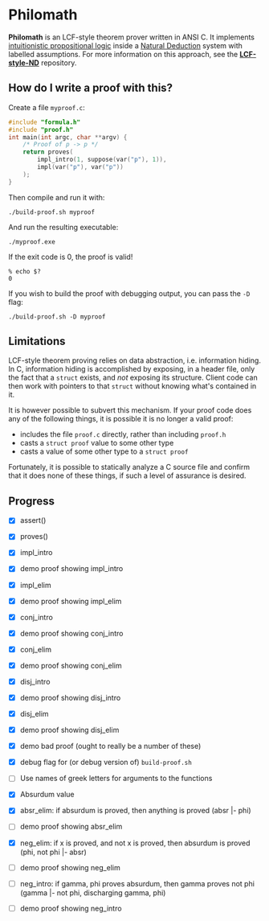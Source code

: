 Philomath
=========

**Philomath** is an LCF-style theorem prover written in ANSI C.  It implements
[intuitionistic propositional logic] inside a [Natural Deduction] system with
labelled assumptions.  For more information on this approach, see the
**[LCF-style-ND](https://github.com/cpressey/LCF-style-ND)** repository.

How do I write a proof with this?
---------------------------------

Create a file `myproof.c`:

```c
#include "formula.h"
#include "proof.h"
int main(int argc, char **argv) {
    /* Proof of p -> p */
    return proves(
        impl_intro(1, suppose(var("p"), 1)),
        impl(var("p"), var("p"))
    );
}
```

Then compile and run it with:

    ./build-proof.sh myproof

And run the resulting executable:

    ./myproof.exe

If the exit code is 0, the proof is valid!

    % echo $?
    0

If you wish to build the proof with debugging output, you can pass the `-D` flag:

    ./build-proof.sh -D myproof

Limitations
-----------

LCF-style theorem proving relies on data abstraction, i.e. information hiding.
In C, information hiding is accomplished by exposing, in a header file, only the
fact that a `struct` exists, and *not* exposing its structure.  Client code can then
work with pointers to that `struct` without knowing what's contained in it.

It is however possible to subvert this mechanism.  If your proof code does any of
the following things, it is possible it is no longer a valid proof:

*   includes the file `proof.c` directly, rather than including `proof.h`
*   casts a `struct proof` value to some other type
*   casts a value of some other type to a `struct proof`

Fortunately, it is possible to statically analyze a C source file and confirm
that it does none of these things, if such a level of assurance is desired.

Progress
--------

- [x] assert()
- [x] proves()

- [x] impl_intro
- [x] demo proof showing impl_intro
- [x] impl_elim
- [x] demo proof showing impl_elim

- [x] conj_intro
- [x] demo proof showing conj_intro
- [x] conj_elim
- [x] demo proof showing conj_elim

- [x] disj_intro
- [x] demo proof showing disj_intro
- [x] disj_elim
- [x] demo proof showing disj_elim

- [x] demo bad proof (ought to really be a number of these)
- [x] debug flag for (or debug version of) `build-proof.sh`

- [ ] Use names of greek letters for arguments to the functions

- [x] Absurdum value
- [x] absr_elim: if absurdum is proved, then anything is proved (absr |- phi)
- [ ] demo proof showing absr_elim
- [x] neg_elim: if x is proved, and not x is proved, then absurdum is proved (phi, not phi |- absr)
- [ ] demo proof showing neg_elim
- [ ] neg_intro: if gamma, phi proves absurdum, then gamma proves not phi (gamma |- not phi, discharging gamma, phi)
- [ ] demo proof showing neg_intro

[intuitionistic propositional logic]: https://iep.utm.edu/natural-deduction/#H4
[Natural Deduction]: https://iep.utm.edu/natural-deduction/

